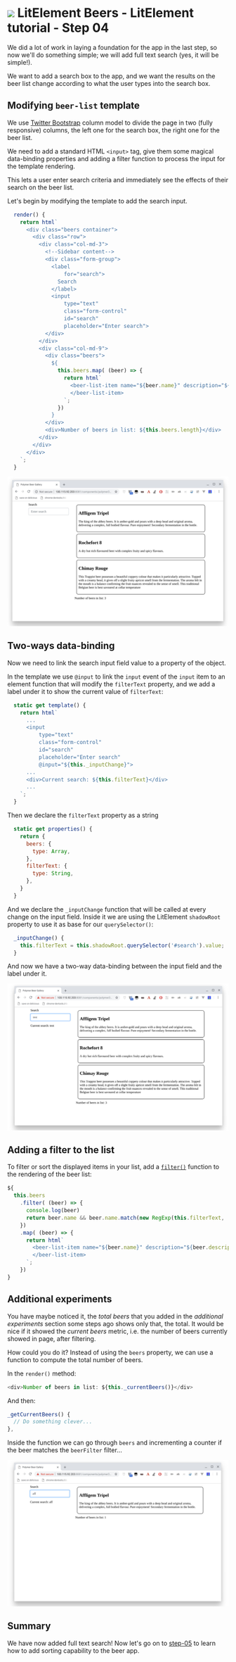 # ![](/img/logo-25px.png) LitElement Beers - LitElement tutorial - Step 04

We did a lot of work in laying a foundation for the app in the last step, so now we'll do something simple;
we will add full text search (yes, it will be simple!).

We want to add a search box to the app, and we want the results on the beer list change according to what the user types into the search box.

## Modifying `beer-list` template

We use [Twitter Bootstrap](http://getbootstrap.com) column model to divide the page in two (fully responsive) columns, the left one for the search box, the right one for the beer list.

We need to add a standard HTML `<input>` tag, give them some magical data-binding properties and adding a filter function to process the input for the template rendering.

This lets a user enter search criteria and immediately see the effects of their search on the beer list.  

Let's begin by modifying the template to add the search input.

```js
  render() {
    return html`
      <div class="beers container">
        <div class="row">
          <div class="col-md-3">
            <!--Sidebar content--> 
            <div class="form-group">
              <label 
                  for="search">
                Search
              </label>
              <input 
                  type="text" 
                  class="form-control" 
                  id="search"  
                  placeholder="Enter search">
            </div>
          </div>
          <div class="col-md-9">
            <div class="beers">
              ${
                this.beers.map( (beer) => {
                  return html`
                    <beer-list-item name="${beer.name}" description="${beer.description}">
                    </beer-list-item>
                  `;
                })
              }
            </div>
            <div>Number of beers in list: ${this.beers.length}</div>
          </div>          
        </div>
      </div>
    `;
  }
```

![Screenshot](../img/step-04-01.jpg)


## Two-ways data-binding

Now we need to link the search input field value to a property of the object.

In the template we use `@input` to link the `input` event of the `input` item to an element function that will modify the `filterText` property, and we add a label under it to show the current value of `filterText`:

```js
  static get template() {
    return html`
      ...
      <input 
          type="text" 
          class="form-control" 
          id="search"  
          placeholder="Enter search"
          @input="${this._inputChange}">
      ...
      <div>Current search: ${this.filterText}</div>
      ...
    `;
  }
```

Then we declare the `filterText` property as a string

```js
  static get properties() {
    return {
      beers: {
        type: Array,
      },
      filterText: {
        type: String,
      },
    }
  }
```

And we declare the `_inputChange` function that will be called at every change on the input field. 
Inside it we are using the LitElement `shadowRoot` property to use it as base for our `querySelector()`:


```js
  _inputChange() {
    this.filterText = this.shadowRoot.querySelector('#search').value;
  }
```
And now we have a two-way data-binding between the input field and the label under it.

![Screenshot](../img/step-04-02.jpg)


## Adding a filter to the list

To filter or sort the displayed items in your list, add a [`filter()`](https://developer.mozilla.org/en-US/docs/Web/JavaScript/Reference/Global_Objects/Array/filter) function to the rendering of the beer list:

```js
${
  this.beers
    .filter( (beer) => {
      console.log(beer)
      return beer.name && beer.name.match(new RegExp(this.filterText, 'i'));
    })
    .map( (beer) => {
      return html`
        <beer-list-item name="${beer.name}" description="${beer.description}">
        </beer-list-item>
      `;
    })
}
```              




## Additional experiments

You have maybe noticed it, the *total beers* that you added in the *additional experiments* section some steps ago shows only that, the total. It would be nice if it showed the *current beers* metric, i.e. the number of beers currently showed in page, after filtering.

How could you do it? Instead of using the `beers` property, we can use a function to compute the total number of beers.

In the `render()` method:

```js
<div>Number of beers in list: ${this._currentBeers()}</div>
```

And then: 

```js
_getCurrentBeers() {
  // Do something clever...
},
```

Inside the function we can go through `beers` and incrementing a counter if the beer matches the `beerFilter` filter...


![Screenshot](../img/step-04-04.jpg)


## Summary ##

We have now added full text search! Now let's go on to [step-05](../step-05) to learn how to add sorting capability to the beer app.
